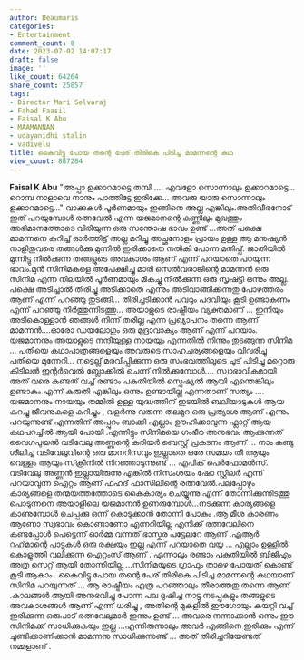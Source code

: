 ```yaml
---
author: Beaumaris
categories:
- Entertainment
comment_count: 0
date: 2023-07-02 14:07:17
draft: false
image: ''
like_count: 64264
share_count: 25857
tags:
- Director Mari Selvaraj
- Fahad Faasil
- Faisal K Abu
- MAAMANNAN
- udayanidhi stalin
- vadivelu
title: കൈവിട്ടു പോയ തന്റെ പേര് തിരികെ പിടിച്ച മാമന്നന്റെ കഥ
view_count: 887284
---
```


**Faisal K Abu** "അപ്പാ ഉക്കാറമാട്ടെ തമ്പി .... എവളോ സൊന്നാലും ഉക്കാറമാട്ടെ... റൊമ്പ നാളാവെ നാനും പാത്തിട്ടേ ഇരിക്കേ... അവരു യാരു സൊന്നാലും ഉക്കാറമാട്ടെ..." വാക്കുകൾ പൂർണമായും ഇങ്ങിനെ അല്ല എങ്കിലും.അതിവീരനോട് ഇത് പറയുമ്പോൾ രത്നവേൽ എന്ന യജമാനന്റെ കണ്ണിലും മുഖത്തും അഭിമാനത്തോടെ വിരിയുന്ന ഒരു സന്തോഷ ഭാവം ഉണ്ട് ...അത് പക്ഷെ മാമന്നനെ കുറിച്ച് ഓർത്തിട്ട്‌ അല്ല മറിച്ചു അച്ഛനോളം പ്രായം ഉള്ള ആ മനുഷ്യൻ നാളിതുവരെ തങ്ങൾക്കു മുന്നിൽ ഇരിക്കാതെ നൽകി പോന്ന മതിപ്പ്. ജാതിയിൽ മുന്നിട്ടു നിൽക്കുന്ന തങ്ങളുടെ അവകാശം ആണ് എന്ന് പറയാതെ പറയുന്ന ഭാവം.മുൻ സിനിമകളെ അപേക്ഷിച്ചു മാരി സെൽവരാജിന്റെ മാമന്നൻ ഒരു സിനിമ എന്ന നിലയിൽ പൂർണമായും മികച്ചു നിൽക്കുന്ന ഒരു സൃഷ്ട്ടി ഒന്നും അല്ല. പക്ഷെ അടിച്ചാൽ തിരിച്ചു അടിക്കാതെ എന്നും അടിവാങ്ങിക്കുന്നതു പോഴത്തരം ആണ് എന്ന് പറഞ്ഞു തുടങ്ങി... തിരിച്ചടിക്കാൻ പവറും പദവിയും കൂടി ഉണ്ടാകണം എന്ന് പറഞ്ഞു നിർത്തുന്നിടത്തു... അയാളുടെ രാഷ്ട്രീയം വ്യക്തമാണ് ... ഇനിയും അടികൊള്ളാൻ ഞങ്ങൾ നിന്ന് തരില്ല എന്ന പ്രഖ്യാപനം തന്നെ ആണ് മാമന്നൻ....ഓരോ ഡയലോഗും ഒരു മുദ്രാവാക്യം ആണ് എന്ന് പറയാം. [](https://cdn.boolokam.com/articles/2023/07/ffg.webp)യജമാനനും അയാളുടെ നന്ദിയുള്ള നായയും എന്നതിൽ നിന്നും തുടങ്ങുന്ന സിനിമ ... പതിയെ കഥാപാത്രങ്ങളെയും അവരുടെ സാഹചര്യങ്ങളെയും വിവരിച്ചു പതിയെ മുന്നേറി... നട്ടെല്ല് മരവിപ്പിക്കുന്ന ഒരു സംഭവത്തിലൂടെ ചൂട് പിടിച്ചു മറ്റൊരു കിടിലൻ ഇന്റർവെൽ ബ്ലോക്കിൽ ചെന്ന് നിൽക്കുമ്പോൾ.... സ്വാഭാവികമായി അത് വരെ കണ്ടത് വച്ച് രണ്ടാം പകുതിയിൽ സ്പെഷ്യൽ ആയി എന്തെങ്കിലും ഉണ്ടാകും എന്ന് കരുതി എങ്കിലും ഒന്നും ഉണ്ടായില്ല എന്നതാണ് സത്യം .... യജമാനനും നായയും തമ്മിൽ ഉള്ള യുദ്ധത്തിന് ഇടയിൽ ബലിയാടുകൾ ആയ കുറച്ചു ജീവനുകളെ കുറിച്ചും , വളർന്നു വരുന്ന തലമുറ ഒരു പ്രത്യാശ ആണ് എന്നും പറയുന്നുണ്ട് എന്നതിന് അപ്പുറം ബാക്കി എല്ലാം ഊഹിക്കാവുന്ന ഫ്ലാറ്റ്‌ ആയ കഥപറച്ചിൽ ആയി പോയി .എന്നിട്ടും സിനിമയെ ഗംഭീര അനുഭവം ആക്കുന്നത് വൈ‌ഗപുയൽ വടിവേലു അണ്ണന്റെ കരിയർ ബെസ്റ്റ്‌ പ്രകടനം ആണ് ... നാം കണ്ടു ശീലിച്ച വടിവേലുവിന്റെ ഒരു മാനറിസവും ഇല്ലാതെ ഒരേ സമയം തീ ആയും വെള്ളം ആയും സ്‌ക്രീനിൽ നിറഞ്ഞാടുന്നുണ്ട് ... എപിക് പെർഫോമൻസ്. വടിവേലു അണ്ണൻ ഇല്ലായിരുന്നു എങ്കിൽ നിസംശയം ഷോ സ്റ്റീലർ എന്ന് പറയാവുന്ന ഐറ്റം ആണ് ഫഹദ് ഫാസിലിന്റെ രത്നവേൽ.പലപ്പോഴും കാര്യങ്ങളെ തന്മയത്തത്തോടെ കൈകാര്യം ചെയ്യുന്നു എന്ന് തോന്നിക്കുന്നിടത്തു പൊടുന്നനെ അയാളിലെ യജമാനൻ ഉണരുമ്പോൾ...നടക്കുന്ന കാര്യങ്ങളെ കാണുമ്പോൾ ചെപ്പക്കു ഒന്ന് കൊടുക്കാൻ തോന്നി പോകും .ആ മീശ കാരണം ആണോ സ്വഭാവം കൊണ്ടാണോ എന്നറിയില്ല എനിക്ക് രത്നവേലിനെ കണ്ടപ്പോൾ പെട്ടെന്ന് ഓർമ്മ വന്നത് ഭാസ്കര പട്ടേലറേ ആണ് .എആർ റഹ്‌മാന്റെ പാട്ടുകൾ ഒരു രക്ഷയും ഇല്ല എന്ന് പറയാതെ വയ്യ ... എല്ലാം ഉള്ളിൽ കൊളുത്തി വലിക്കുന്ന ഐറ്റംസ് ആണ് . എന്നാലും രണ്ടാം പകുതിയിൽ ബിജിഎം അത്ര സെറ്റ് ആയി തോന്നിയില്ല ...സിനിമയുടെ ഗ്രാഫും താഴെ പോയത് കൊണ്ട് കൂടി ആകാം . കൈവിട്ടു പോയ തന്റെ പേര് തിരികെ പിടിച്ച മാമന്നന്റെ കഥയാണ് സിനിമ പറയുന്നത് ... ആ രാഷ്ട്രീയം എത്ര പറഞ്ഞാലും തീരാത്തതു തന്നെ ആണ് .കാലങ്ങൾ ആയി അനുഭവിച്ചു പോന്ന പല ദുഷിച്ച നാട്ടു നടപ്പുകളും തങ്ങളുടെ അവകാശങ്ങൾ ആണ് എന്ന് ധരിച്ചു , അതിന്റെ മുകളിൽ ഈഗോയും കയറ്റി വച്ച് ഇരിക്കുന്ന ഒരുപാട് രത്നവേലുമാർ ഇന്നും ഉണ്ട് ... അവരെ നന്നാക്കാൻ ഒന്നും ഈ സിനിമക്ക് സാധിക്കുകയും ഇല്ല ...എന്നിരുന്നാലും അവർ എങ്ങിനെ ഇരിക്കും എന്ന് ചൂണ്ടിക്കാണിക്കാൻ മാമന്നനു സാധിക്കുന്നുണ്ട് ... അത് തിരിച്ചറിയേണ്ടത് നമ്മളാണ് .